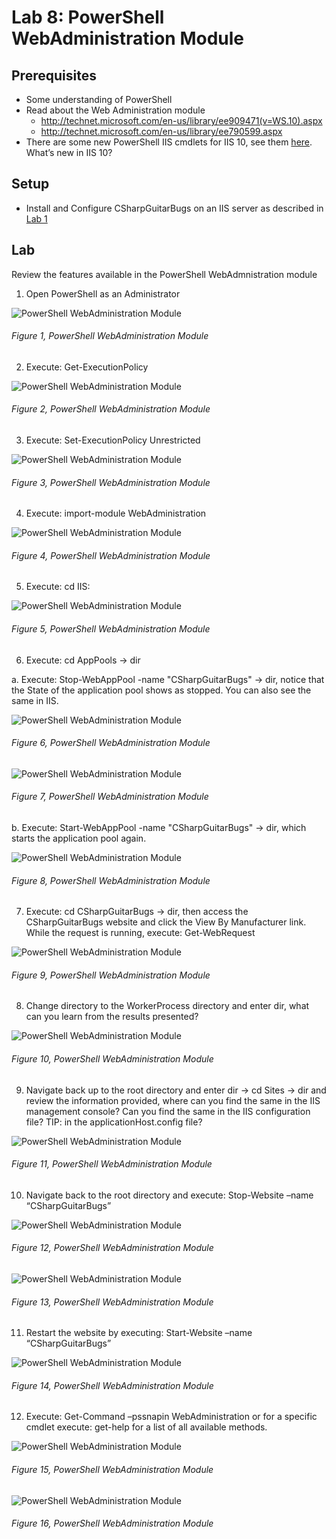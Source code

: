 # Lab 8: PowerShell WebAdministration Module

## Prerequisites

+ Some understanding of PowerShell
+ Read about the Web Administration module
  + http://technet.microsoft.com/en-us/library/ee909471(v=WS.10).aspx
  + http://technet.microsoft.com/en-us/library/ee790599.aspx
+ There are some new PowerShell IIS cmdlets for IIS 10, see them [here][LINK1].  What’s new in IIS 10?

## Setup

+ Install and Configure CSharpGuitarBugs on an IIS server as described in [Lab 1][LINK2]

## Lab

Review the features available in the PowerShell WebAdmnistration module

1.  Open PowerShell as an Administrator

![PowerShell WebAdministration Module][FIGURE1]
###### Figure 1, PowerShell WebAdministration Module

2.  Execute: Get-ExecutionPolicy

![PowerShell WebAdministration Module][FIGURE2]
###### Figure 2, PowerShell WebAdministration Module

3.  Execute: Set-ExecutionPolicy Unrestricted

![PowerShell WebAdministration Module][FIGURE3]
###### Figure 3, PowerShell WebAdministration Module

4.  Execute: import-module WebAdministration

![PowerShell WebAdministration Module][FIGURE4]
###### Figure 4, PowerShell WebAdministration Module

5.  Execute: cd IIS:

![PowerShell WebAdministration Module][FIGURE5]
###### Figure 5, PowerShell WebAdministration Module

6.  Execute: cd AppPools -> dir

  a. Execute: Stop-WebAppPool -name "CSharpGuitarBugs" -> dir, notice that the State of the application pool shows as stopped. You can also see the same in IIS.

![PowerShell WebAdministration Module][FIGURE6]
###### Figure 6, PowerShell WebAdministration Module

![PowerShell WebAdministration Module][FIGURE7]
###### Figure 7, PowerShell WebAdministration Module

  b. Execute: Start-WebAppPool -name "CSharpGuitarBugs" -> dir, which starts the application pool again.

![PowerShell WebAdministration Module][FIGURE8]
###### Figure 8, PowerShell WebAdministration Module

7.  Execute: cd CSharpGuitarBugs -> dir, then access the CSharpGuitarBugs website and click the View By Manufacturer link. While the request is running, execute: Get-WebRequest

![PowerShell WebAdministration Module][FIGURE9]
###### Figure 9, PowerShell WebAdministration Module

8.  Change directory to the WorkerProcess directory and enter dir, what can you learn from the results presented?

![PowerShell WebAdministration Module][FIGURE10]
###### Figure 10, PowerShell WebAdministration Module

9.  Navigate back up to the root directory and enter dir -> cd Sites -> dir and review the information provided, where can you find the same in the IIS management console? Can you find the same in the IIS configuration file? TIP: in the applicationHost.config file?

![PowerShell WebAdministration Module][FIGURE11]
###### Figure 11, PowerShell WebAdministration Module

10. Navigate back to the root directory and execute: Stop-Website –name “CSharpGuitarBugs”

![PowerShell WebAdministration Module][FIGURE12]
###### Figure 12, PowerShell WebAdministration Module

![PowerShell WebAdministration Module][FIGURE13]
###### Figure 13, PowerShell WebAdministration Module

11. Restart the website by executing: Start-Website –name “CSharpGuitarBugs”

![PowerShell WebAdministration Module][FIGURE14]
###### Figure 14, PowerShell WebAdministration Module

12. Execute: Get-Command –pssnapin WebAdministration or for a specific cmdlet execute: get-help <CmdLetName> for a list of all available methods.

![PowerShell WebAdministration Module][FIGURE15]
###### Figure 15, PowerShell WebAdministration Module

![PowerShell WebAdministration Module][FIGURE16]
###### Figure 16, PowerShell WebAdministration Module




[FIGURE1]: ../images/2016/msdn-0751.png "Figure 1, PowerShell WebAdministration Module"
[FIGURE2]: ../images/2016/msdn-0752.png "Figure 2, PowerShell WebAdministration Module"
[FIGURE3]: ../images/2016/msdn-0753.png "Figure 3, PowerShell WebAdministration Module"
[FIGURE4]: ../images/2016/msdn-0754.png "Figure 4, PowerShell WebAdministration Module"
[FIGURE5]: ../images/2016/msdn-0755.png "Figure 5, PowerShell WebAdministration Module"
[FIGURE6]: ../images/2016/msdn-0756.png "Figure 6, PowerShell WebAdministration Module"
[FIGURE7]: ../images/2016/msdn-0757.png "Figure 7, PowerShell WebAdministration Module"
[FIGURE8]: ../images/2016/msdn-0758.png "Figure 8, PowerShell WebAdministration Module"
[FIGURE9]: ../images/2016/msdn-0759.png "Figure 9, PowerShell WebAdministration Module"
[FIGURE10]: ../images/2016/msdn-0760.png "Figure 10, PowerShell WebAdministration Module"
[FIGURE11]: ../images/2016/msdn-0761.png "Figure 11, PowerShell WebAdministration Module"
[FIGURE12]: ../images/2016/msdn-0762.png "Figure 12, PowerShell WebAdministration Module"
[FIGURE13]: ../images/2016/msdn-0763.png "Figure 13, PowerShell WebAdministration Module"
[FIGURE14]: ../images/2016/msdn-0764.png "Figure 14, PowerShell WebAdministration Module"
[FIGURE15]: ../images/2016/msdn-0764.png "Figure 15, PowerShell WebAdministration Module"
[FIGURE16]: ../images/2016/msdn-0766.png "Figure 16, PowerShell WebAdministration Module"

[LINK1]: http://blogs.iis.net/bariscaglar/iisadministration-powershell-cmdlets-new-feature-in-windows-10-server-2016
[LINK2]: 2016-IISLAB-lab-1-install-iis-and-create-a-web-site.md
